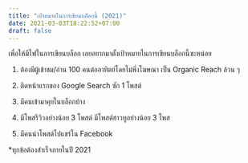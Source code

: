 ```yaml
---
title: "เป้าหมายในการเขียนบล็อกนี้ (2021)"
date: 2021-03-03T18:22:52+07:00
draft: false
---
```


เพื่อให้มีไฟในการเขียนบล็อก เลยอยากมาตั้งเป้าหมายในการเขียนบล็อกนี้ซะหน่อย <!--more-->

1. ต้องมีผู้เข้าชม/อ่าน 100 คนต่ออาทิตย์โดยไม่พึ่งโฆษณา เป็น Organic Reach ล้วน ๆ

2. ติดหน้าแรกของ Google Search ซัก 1 โพสต์

3. มีคนเข้ามาคุยในบล็อกบ้าง

4. มีโพสรีวิวอย่างน้อย 3 โพสต์ มีโพสต์ฮาวทูอย่างน้อย 3 โพส

5. มีคนนำโพสต์ไปแชร์ใน Facebook

*ทุกข้อต้องสำเร็จภายในปี 2021
